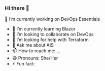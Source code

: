 ### Hi there 👋
🔭 I’m currently working on DevOps Essentials
- 🌱 I’m currently learning Blazor
- 👯 I’m looking to collaborate on DevOps
- 🤔 I’m looking for help with Terraform
- 💬 Ask me about AIS
- 📫 How to reach me: ...
- 😄 Pronouns: She/Her
- ⚡ Fun fact:
<!--
**tulikapgit/tulikapgit** is a ✨ _special_ ✨ repository because its `README.md` (this file) appears on your GitHub profile.

Here are some ideas to get you started:

- 🔭 I’m currently working on ...
- 🌱 I’m currently learning ...
- 👯 I’m looking to collaborate on ...
- 🤔 I’m looking for help with ...
- 💬 Ask me about ...
- 📫 How to reach me: ...
- 😄 Pronouns: ...
- ⚡ Fun fact: ...
-->
